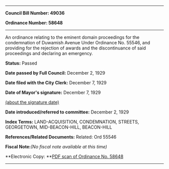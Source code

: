 

********

**Council Bill Number: 49036**
   
**Ordinance Number: 58648**
********

 An ordinance relating to the eminent domain proceedings for the condemnation of Duwamish Avenue Under Ordinance No. 55546, and providing for the rejection of awards and the discontinuance of said proceedings and declaring an emergency.

**Status:** Passed
   
**Date passed by Full Council:** December 2, 1929
   
**Date filed with the City Clerk:** December 7, 1929
   
**Date of Mayor's signature:** December 7, 1929
   
[(about the signature date)](/~public/approvaldate.htm)
   
   
   
**Date introduced/referred to committee:** December 2, 1929
   
   
**Index Terms:** LAND-ACQUISITION, CONDEMNATION, STREETS, GEORGETOWN, MID-BEACON-HILL, BEACON-HILL

**References/Related Documents:** Related: Ord 55546

**Fiscal Note:**_(No fiscal note available at this time)_

**Electronic Copy: **[PDF scan of Ordinance No. 58648](/~archives/Ordinances/Ord_58648.pdf)

********

